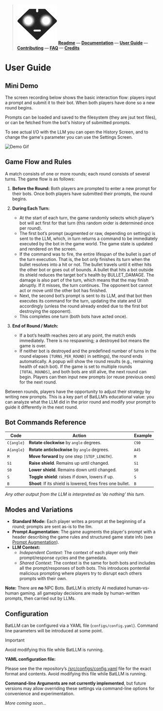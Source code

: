 > ![BatLLM's logo](./images/logo-small.png) **[Readme](README.md) &mdash; [Documentation](DOCUMENTATION.md) &mdash; [User Guide](USER_GUIDE.md) &mdash; [Contributing](CONTRIBUTING.md) &mdash; [FAQ](FAQ.md) &mdash; [Credits](CREDITS.md)**

# User Guide

## Mini Demo

The screen recording below shows the basic interaction flow: players input a prompt and submit it to their bot. When both players have done so a new round begins.

Prompts can be loaded and saved to the filesystem (they are jsut text files), or can be fetched from the bot's history of submitted prompts.

To see actual I/O with the LLM you can open the History Screen, and to change the game's parameter you can use the Settings Screen.

![Demo Gif](./screenshots/quick_demo.gif)

## Game Flow and Rules

A match consists of one or more rounds; each round consists of several turns. The game flow is as follows:

1. **Before the Round:**
   Both players are prompted to enter a new prompt for their bots. Once both players have submitted their prompts, the round begins.

2. **During Each Turn:**

    - At the start of each turn, the game randomly selects which player’s bot will act first for that turn (this random order is determined once per round).
    - The first bot’s prompt (augmented or raw, depending on settings) is sent to the LLM, which, in turn returns a command to be immediately executed by the bot in the game world. The game state is updated and rendered on the screen.
    - If the command was to fire, the entire lifespan of the bullet is part of the turn execution. That is, the bot only finishes its turn when the bullet resolves into a hit or not. The bullet travels until it either hits the other bot or goes out of bounds. A bullet that hits a bot outside its shield reduces the target bot's health by BULLET_DAMAGE. The damage is also part of the turn, which means that the may finish abruptly. If it misses, the turn continues. The opponent bot cannot act or move until the other bot has finished.
    - Next, the second bot’s prompt is sent to its LLM, and that bot then executes its command for the turn, updating the state and UI accordingly (unless the round already ended due to the first bot destroying the opponent).
    - This completes one turn (both bots have acted once).

3. **End of Round / Match:**

    - If a bot’s health reaches zero at any point, the match ends immediately. There is no respawning; a destroyed bot means the game is over.
    - If neither bot is destroyed and the predefined number of turns in the round elapses `[TURNS_PER_ROUND]` in settings), the round ends automatically. A popup will show the round results (e.g., remaining health of each bot). If the game is set to multiple rounds `[TOTAL_ROUNDS]`, and both bots are still alive, the next round can begin. Players can then input new prompts (or reuse previous ones) for the next round.

Between rounds, players have the opportunity to adjust their strategy by writing new prompts. This is a key part of BatLLM’s educational value: you can analyze what the LLM did in the prior round and modify your prompt to guide it differently in the next round.

## Bot Commands Reference

| Code       | Action                                                       | Example |
| ---------- | ------------------------------------------------------------ | ------- |
| `C{angle}` | **Rotate clockwise** by `angle` degrees.                     | `C90`   |
| `A{angle}` | **Rotate anticlockwise** by `angle` degrees.                 | `A45`   |
| `M`        | **Move forward** by one step `[STEP_LENGTH]`.                | `M`     |
| `S1`       | **Raise shield**. Remains up until changed.                  | `S1`    |
| `S0`       | **Lower shield**. Remains down until changed.                | `S0`    |
| `S`        | **Toggle shield**: raises if down, lowers if up.             | `S`     |
| `B`        | **Shoot**: If its shield is lowered, fires fires one bullet. | `B`     |

_Any other output from the LLM is interpreted as 'do nothing' this turn._

## Modes and Variations

<!--#TODO rewrite -->

-   **Standard Mode:** Each player writes a prompt at the beginning of a round; prompts are sent as-is to the llm.
-   **Prompt Augmentation:** The game augments the player's prompt with a header describing the game rules and structured game state info (see [Prompt Augmentation](#prompt-augmentation)).
-   **LLM Context:**
    -   _Independent Context:_ The context of each player only their prompt/response cycles and the gamedata.
    -   _Shared Context:_ The context is the same for both bots and includes all the prompt/responses of both bots. This introduces pontential malicious prompting where players try to disrupt each others prompts with their own.

**Note:** There are **no** NPC Bots. BatLLM is strictly AI mediated human-vs-human gaming. all gameplay decisions are made by human-written prompts, then carried out by LLMs.

## Configuration

BatLLM can be configured via a YAML file (`configs/config.yaml`). Command line parameters will be introduced at some point.

> [!IMPORTANT]
> Avoid modifying this file while BatLLM is running.

**YAML configuration file:**

Please see the the repository’s [/src/configs/config.yaml](../src/configs/config.yaml) file for the exact format and contents. Avoid modifying this file while BatLLM is running.

**Command-line Arguments are not currently implemented**, but future versions may allow overriding these settings via command-line options for convenience and experimentation.

_More coming soon..._
